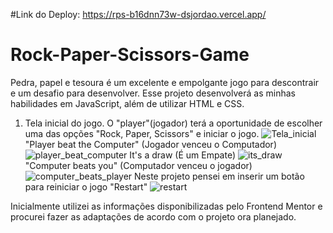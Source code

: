 #Link do Deploy: https://rps-b16dnn73w-dsjordao.vercel.app/

# Rock-Paper-Scissors-Game
 
Pedra, papel e tesoura é um excelente e empolgante jogo para descontrair e um desafio para desenvolver. Esse projeto desenvolverá as minhas habilidades em JavaScript, além de utilizar HTML e CSS.
1. Tela inicial do jogo. O "player"(jogador) terá a oportunidade de escolher uma das opções "Rock, Paper, Scissors" e iniciar o jogo.
![Tela_inicial](https://user-images.githubusercontent.com/101356855/196046987-5995c593-b8ff-4b02-a77c-b41c46820085.jpg)
"Player beat the Computer" (Jogador venceu o Computador)
![player_beat_computer](https://user-images.githubusercontent.com/101356855/196046999-fb9d9f18-2b55-43c0-92a6-abde398f0582.jpg)
It's a draw (É um Empate)
![its_draw](https://user-images.githubusercontent.com/101356855/196047009-b73c3e84-e2de-4559-97a5-fd2bbd8c2c67.jpg)
"Computer beats you" (Computador venceu o jogador)
![computer_beats_player](https://user-images.githubusercontent.com/101356855/196047021-3ff0ef19-0b29-4051-95ab-b78965161fd6.jpg)
Neste projeto pensei em inserir um botão para reiniciar o jogo "Restart"
![restart](https://user-images.githubusercontent.com/101356855/196047029-9951994b-46e9-4046-be8a-c82d755f704b.jpg)

Inicialmente utilizei as informações disponibilizadas pelo Frontend Mentor e procurei fazer as adaptações de acordo com o projeto ora planejado.


